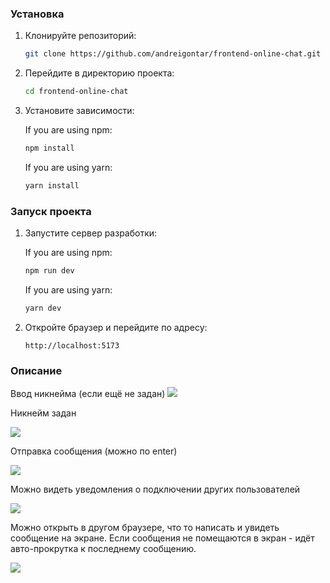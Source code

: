 

### Установка

1. Клонируйте репозиторий:
   
   ```sh
   git clone https://github.com/andreigontar/frontend-online-chat.git
   ```

2. Перейдите в директорию проекта:
   
   ```sh
   cd frontend-online-chat
   ```

3. Установите зависимости:
   
    If you are using npm:
   
   ```sh
   npm install
   ```
   
    If you are using yarn:
   
   ```sh
   yarn install
   ```

### Запуск проекта

1. Запустите сервер разработки:
   
    If you are using npm:
   
   ```sh
   npm run dev
   ```
   
    If you are using yarn:
   
   ```sh
   yarn dev
   ```

2. Откройте браузер и перейдите по адресу:
   
   ```
   http://localhost:5173
   ```

### 

### Описание

Ввод никнейма (если ещё не задан)
![](https://downloader.disk.yandex.ru/preview/e45f9b044133cb43259ff0297efd9d38549d9f5963989b36683c78b58dbb2be4/678ee0f0/Ti-iZF3u2a8CtulOr0RU3Odad1Wb4PM03yU8B1LZpj2r43hEl55kaIq9jfEBFA1T2H9kEC4QvOV-8Hnvr9SJ7A%3D%3D?uid=0&filename=1.png&disposition=inline&hash=&limit=0&content_type=image%2Fpng&owner_uid=0&tknv=v2&size=2048x2048)

Никнейм задан

![](https://downloader.disk.yandex.ru/preview/2b398356bfb41523447c05b2378f51519b4adafec8df03830e5b2ff6e137d1cc/678ee164/9HkEjyPK-F6iLQgQYFcjgPaUZ2gxqNVkdI5aNhnERYIeyNboRHxcEqrUTmryMjm96MLqBw2sH8ONAgKF-1lLGA%3D%3D?uid=0&filename=2.png&disposition=inline&hash=&limit=0&content_type=image%2Fpng&owner_uid=0&tknv=v2&size=2048x2048)

Отправка сообщения (можно по enter)

![](https://downloader.disk.yandex.ru/preview/4081f6ffc0ad6d03a6dbdfb848eb6f045d31a10537fcd5d00743fff4f64b2fca/678ee173/8KXoaL2O5gjKdoQuqnyZwh5FBM8j4zCLzyHHVVpM4Y8eWTfhyt9oauRjn9tvMa-NjA7XdIe-HTHFEhT3JnM8pQ%3D%3D?uid=0&filename=3.png&disposition=inline&hash=&limit=0&content_type=image%2Fpng&owner_uid=0&tknv=v2&size=2048x2048)

Можно видеть уведомления о подключении других пользователей

![](https://downloader.disk.yandex.ru/preview/60a3ef149157255ba68593eb3ab979942f3736ff4c3ed788b708b061631246ad/678ee185/SO6pAl6JK54gEQu1N_-uWXVresCNGDei_YH52s2T3rrf9FbEJ1VfvjMfnQJv3L_MiSmbDgop53gHDD3zkm1ImA%3D%3D?uid=0&filename=4.png&disposition=inline&hash=&limit=0&content_type=image%2Fpng&owner_uid=0&tknv=v2&size=2048x2048)

Можно открыть в другом браузере, что то написать и увидеть сообщение на экране.
Если сообщения не помещаются в экран - идёт авто-прокрутка к последнему сообщению.

![](https://downloader.disk.yandex.ru/preview/1498df42dffb69639b6bde1b5de8f7f70d124d1372ca1679702fb6c3de13262c/678ee193/UQBu_hlbNV8nloErPBLabffDRIufRZjSg_J5KIWnruMlhDgtZR37zSSptVAw-UXbrrlwonofrT9votTdVReBuQ%3D%3D?uid=0&filename=5.png&disposition=inline&hash=&limit=0&content_type=image%2Fpng&owner_uid=0&tknv=v2&size=2048x2048)
